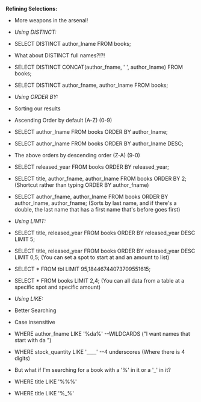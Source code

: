 **Refining Selections:**
- More weapons in the arsenal!

- *Using DISTINCT:*
- SELECT DISTINCT author_lname FROM books;
- What about DISTINCT full names?!?! 
- SELECT DISTINCT CONCAT(author_fname, ' ', author_lname) FROM books;
- SELECT DISTINCT author_fname, author_lname FROM books;

- *Using ORDER BY:*
- Sorting our results
- Ascending Order by default (A-Z) (0-9)
- SELECT author_lname FROM books ORDER BY author_lname;
- SELECT author_lname FROM books ORDER BY author_lname DESC; 
- The above orders by descending order (Z-A) (9-0)
- SELECT released_year FROM books ORDER BY released_year;
- SELECT title, author_fname, author_lname 
FROM books ORDER BY 2; (Shortcut rather than typing ORDER BY author_fname)
- SELECT author_fname, author_lname FROM books 
ORDER BY author_lname, author_fname; (Sorts by last name, and if there's a double, the last name that has a first name that's before goes first)

- *Using LIMIT:*
- SELECT title, released_year FROM books 
ORDER BY released_year DESC LIMIT 5;
- SELECT title, released_year FROM books 
ORDER BY released_year DESC LIMIT 0,5; (You can set a spot to start at and an amount to list)
- SELECT * FROM tbl LIMIT 95,18446744073709551615;
- SELECT * FROM books LIMIT 2,4; (You can all data from a table at a specific spot and specific amount)

- *Using LIKE:*
- Better Searching
- Case insensitive
- WHERE author_fname LIKE '%da%' --WILDCARDS ("I want names that start with da ")
- WHERE stock_quantity LIKE '____' --4 underscores (Where there is 4 digits)
- But what if I'm searching for a book with a '%' in it or a '_' in it?
- WHERE title LIKE '%\%%'
- WHERE title LIKE '%\_%'
